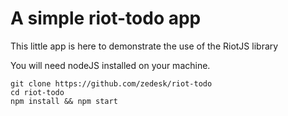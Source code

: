 # A simple riot-todo app

This little app is here to demonstrate the use of the RiotJS library

You will need nodeJS installed on your machine.

    git clone https://github.com/zedesk/riot-todo
    cd riot-todo
    npm install && npm start
    
